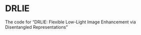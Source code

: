 # DRLIE
The code for “DRLIE: Flexible Low-Light Image Enhancement via Disentangled Representations”

